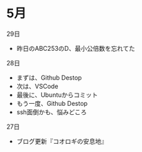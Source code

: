 # 5月

29日

- 昨日のABC253のD、最小公倍数を忘れてた

28日

- まずは、Github Destop
- 次は、VSCode
- 最後に、Ubuntuからコミット
- もう一度、Github Destop
- ssh面倒かも、悩みどころ

27日

- ブログ更新『コオロギの安息地』
